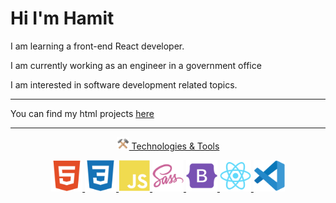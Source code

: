
<h1>Hi I'm Hamit</h1>


<p>I am learning a front-end React developer.</p>

<p>I am currently working as an engineer in a government office</p>

<p>I am interested in software development related topics.</p>


***


<p>You can find my html projects <a href="https://github.com/hamits/websites"> here </p>


***


<p align="center"><img src="images/tools.png" width="20px"> Technologies & Tools </p>


<div align="center">    
    <img src="images/html5.svg" width="50px">
    <img src="images/ccs3.svg" width="50px">
    <img src="images/js.svg" width="50px">
    <img src="images/sass.svg" width="50px">
    <img src="images/bootstrap.svg" width="50px">
    <img src="images/react.svg" width="50px">
    <img src="images/vscode.svg" width="50px">
</div>


